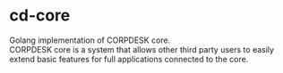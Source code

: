 # cd-core
Golang implementation of CORPDESK core.  
CORPDESK core is a system that allows other third party users to easily extend basic features for full applications connected to the core.

